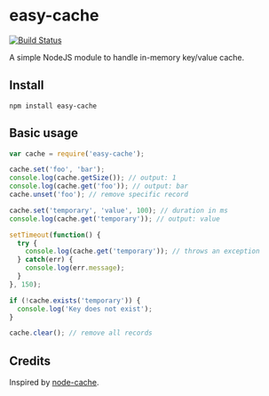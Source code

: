 # easy-cache

[![Build Status](https://secure.travis-ci.org/zonetti/easy-cache.png)](http://travis-ci.org/zonetti/easy-cache)

A simple NodeJS module to handle in-memory key/value cache.

## Install

```
npm install easy-cache
```

## Basic usage

```javascript
var cache = require('easy-cache');

cache.set('foo', 'bar');
console.log(cache.getSize()); // output: 1
console.log(cache.get('foo')); // output: bar
cache.unset('foo'); // remove specific record

cache.set('temporary', 'value', 100); // duration in ms
console.log(cache.get('temporary')); // output: value

setTimeout(function() {
  try {
    console.log(cache.get('temporary')); // throws an exception
  } catch(err) {
    console.log(err.message);
  }
}, 150);

if (!cache.exists('temporary')) {
  console.log('Key does not exist');
}

cache.clear(); // remove all records
```

## Credits

Inspired by [node-cache][1].

[1]: https://github.com/ptarjan/node-cache